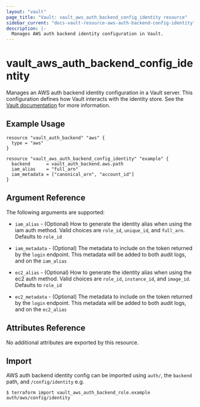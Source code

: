 ```yaml
---
layout: "vault"
page_title: "Vault: vault_aws_auth_backend_config_identity resource"
sidebar_current: "docs-vault-resource-aws-auth-backend-config-identity"
description: |-
  Manages AWS auth backend identity configuration in Vault.
---
```


# vault\_aws\_auth\_backend\_config_identity

Manages an AWS auth backend identity configuration in a Vault server. This configuration defines how Vault interacts
with the identity store. See the [Vault documentation](https://www.vaultproject.io/docs/auth/aws.html) for more
information.

## Example Usage

```hcl
resource "vault_auth_backend" "aws" {
  type = "aws"
}

resource "vault_aws_auth_backend_config_identity" "example" {
  backend      = vault_auth_backend.aws.path
  iam_alias    = "full_arn"
  iam_metadata = ["canonical_arn", "account_id"]
}
```

## Argument Reference

The following arguments are supported:

* `iam_alias` - (Optional) How to generate the identity alias when using the iam auth method. Valid choices are
  `role_id`, `unique_id`, and `full_arn`. Defaults to `role_id`

* `iam_metadata` - (Optional) The metadata to include on the token returned by the `login` endpoint. This metadata will be
  added to both audit logs, and on the `iam_alias`

* `ec2_alias` - (Optional) How to generate the identity alias when using the ec2 auth method. Valid choices are
  `role_id`, `instance_id`, and `image_id`. Defaults to `role_id`

* `ec2_metadata` - (Optional) The metadata to include on the token returned by the `login` endpoint. This metadata will be
  added to both audit logs, and on the `ec2_alias`

## Attributes Reference

No additional attributes are exported by this resource.

## Import

AWS auth backend identity config can be imported using `auth/`, the `backend` path, and `/config/identity` e.g.

```
$ terraform import vault_aws_auth_backend_role.example auth/aws/config/identity
```
